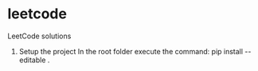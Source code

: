 # leetcode
LeetCode solutions

1. Setup the project
In the root folder execute the command:
pip install --editable .


